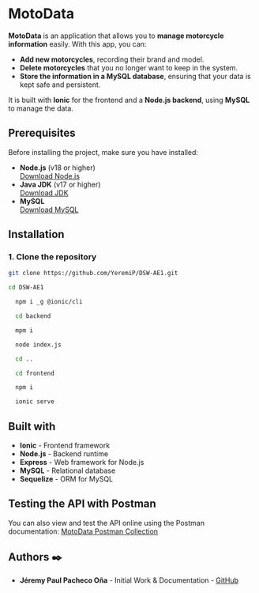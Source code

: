 # MotoData

**MotoData** is an application that allows you to **manage motorcycle information** easily. With this app, you can:

- **Add new motorcycles**, recording their brand and model.  
- **Delete motorcycles** that you no longer want to keep in the system.  
- **Store the information in a MySQL database**, ensuring that your data is kept safe and persistent.  

It is built with **Ionic** for the frontend and a **Node.js backend**, using **MySQL** to manage the data.

## Prerequisites

Before installing the project, make sure you have installed:

- **Node.js** (v18 or higher)  
  [Download Node.js](https://nodejs.org/)  
- **Java JDK** (v17 or higher)  
  [Download JDK](https://www.oracle.com/java/technologies/javase/jdk17-archive-downloads.html)  
- **MySQL**  
  [Download MySQL](https://dev.mysql.com/downloads/)

## Installation

### 1. Clone the repository

  ```bash
  git clone https://github.com/YeremiP/DSW-AE1.git
  ```
  ```bash
  cd DSW-AE1
```
```bash
  npm i _g @ionic/cli
```
```bash
  cd backend
```
```bash
  mpm i
```
```bash
  node index.js
```
```bash
  cd ..
```
```bash
  cd frontend
```
```bash
  npm i
```
```bash
  ionic serve
```

## Built with
  
- **Ionic** - Frontend framework  
- **Node.js** - Backend runtime  
- **Express** - Web framework for Node.js  
- **MySQL** - Relational database  
- **Sequelize** - ORM for MySQL

## Testing the API with **Postman**

You can also view and test the API online using the Postman documentation: [MotoData Postman Collection](https://documenter.getpostman.com/view/48890454/2sB3QGtrRN)

## Authors ✒️

- **Jéremy Paul Pacheco Oña** - Initial Work & Documentation - [GitHub](https://github.com/YeremiP)
